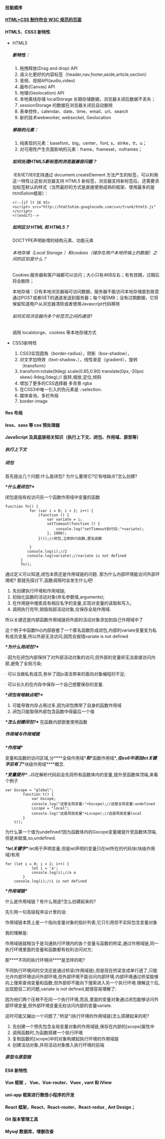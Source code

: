 #### 技能顺序

#### [HTML+CSS 制作符合 W3C 规范的页面](./8.md)

#### HTML5、CSS3 新特性

- HTML5

  ##### 新特性：

  1. 拖拽释放(Drag and drop) API 
  2. 语义化更好的内容标签（header,nav,footer,aside,article,section）
  3. 音频、视频API(audio,video)
  4. 画布(Canvas) API
  5. 地理(Geolocation) API
  6. 本地离线存储 localStorage 长期存储数据，浏览器关闭后数据不丢失；
  7. sessionStorage 的数据在浏览器关闭后自动删除
  8. 表单控件，calendar、date、time、email、url、search  
  9. 新的技术webworker, websocket, Geolocation

  ##### 移除的元素：

  1. 纯表现的元素：basefont，big，center，font, s，strike，tt，u；
  2. 对可用性产生负面影响的元素：frame，frameset，noframes；

  ##### 如何处理HTML5新标签的浏览器兼容问题？

  ​		IE8/IE7/IE6支持通过 document.createElement 方法产生的标签，可以利用这一特性让这些浏览器支持 HTML5 新标签，浏览器支持新标签后，还需要添加标签默认的样式（当然最好的方式是直接使用成熟的框架、使用最多的是html5shim框架）：

  ```
  <!--[if lt IE 9]>
  <script> src="http://html5shim.googlecode.com/svn/trunk/html5.js"</script>
  <![endif]-->
  ```

  

  ##### 如何区分 HTML 和 HTML5？

  DOCTYPE声明新增的结构元素、功能元素

  ###### 本地存储（Local Storage ）和cookies（储存在用户本地终端上的数据）之间的区别是什么？

  Cookies:服务器和客户端都可以访问；大小只有4KB左右；有有效期，过期后将会删除；

  本地存储：只有本地浏览器端可访问数据，服务器不能访问本地存储直到故意通过POST或者GET的通道发送到服务器；每个域5MB；没有过期数据，它将保留知道用户从浏览器清除或者使用Javascript代码移除

  ###### 如何实现浏览器内多个标签页之间的通信?

  调用 localstorge、cookies 等本地存储方式

  

- CSS3新特性

  1. CSS3实现圆角（border-radius），阴影（box-shadow），
  2. 对文字加特效（text-shadow、），线性渐变（gradient），旋转（transform）
  3. transform:rotate(9deg) scale(0.85,0.90) translate(0px,-30px) skew(-9deg,0deg);// 旋转,缩放,定位,倾斜
  4. 增加了更多的CSS选择器  多背景 rgba 
  5. 在CSS3中唯一引入的伪元素是 ::selection.
  6. 媒体查询，多栏布局
  7. border-image



#### flex 布局

#### less、sass 等 css 预处理器

#### JavaScript 及其底层相关知识（执行上下文、闭包、作用域、原型等）

##### 执行上下文



##### 闭包

首先提出几个问题:什么是闭包? 为什么要用它?它有啥缺点?怎么创建?

***\*什么是闭包?\****

闭包是指有权访问另一个函数作用域中变量的函数

```
function fn() {
           for (var i = 0; i < 2; i++) {
               (function () {
                   var variate = i;
                   setTimeout(function () {
                       console.log("setTimeout执行后:"+variate);
                   }, 1000);
               })();//闭包,立即执行函数,匿名函数
                            
           }
          console.log(i);//2
          console.log(variate);//variate is not defined
       }
       fn(); 
```

通过定义可以知道,闭包本质还是作用域链的问题.
	那为什么内部环境能访问外部环境呢?
	那就先探讨下,函数调用时会发生什么吧!

1. 先创建执行环境和作用域链;
2. 初始化函数的活动对象(命名参数值,arguments);
3. 在作用链中搜索具有相应名字的变量,实现对变量的读取和写入;
4. 调用执行完毕,销毁局部活动对象,仅保存全局作用域.

所以关键还是内部函数作用域链将外部的活动对象添加到自己作用域中了

这个例子中函数fn()内部嵌套了一个匿名函数形成闭包,内部的variate变量变为私有成员变量,所以外部无法访问,因而会报错variate is not defined

***\*为什么用闭包?\****	

· 因为在闭包内部保持了对外部活动对象的访问,但外部的变量却无法直接访问内部,避免了全局污染;

· 可以当做私有成员,弥补了因js语法带来的面向对象编程的不足;

· 可以长久的在内存中保存一个自己想要保存的变量.

***\*闭包有啥缺点呢?\****

1. 可能导致内存占用过多,因为闭包携带了自身的函数作用域
2. 闭包只能取得外部包含函数中得最后一个值

***\*怎么创建闭包?\****
		在函数内部嵌套使用函数



##### 作用域与作用域链

***\*作用域\****

变量和函数的访问区域,分***\*全局作用域\****和***\*函数作用域\****,在es6中添加let关键字后有了***\*块级作用域\****概念.

***\*变量提升\****: JS在解析代码前会先将所有函数体内的变量,提升至函数体顶端,来看个例子

```
var Gscope = "global";
        function t() {
            var Gscope;
            console.log("这是全局变量:"+Gscope);//这是全局变量:undefined
            Lscope = "local";
            console.log("这是局部变量"+Lscope);//这是局部变量local
        }  
    t();
```

为什么第一个值为undefined?因为函数体内的Gscope变量被提升至函数体顶端,但是未赋值,so,undefined.

***\*let关键字\****:let用于声明变量,但是let声明的变量只在let所在的代码块(块级作用域)有用

```
for (let i = 0; i < 2; i++) {
            let i = 'a';
            console.log(i);//a a
        }
    console.log(i);//i is not defined
```

***\*作用域链\****

什么是作用域链？有什么用途?怎么创建起来的?

先引用一句高级程序设计里的话:

作用域链本质上是一个指向变量对象的指针列表,它只引用但不实际包含变量对象

我的理解是:

作用域链就相当于是沟通执行环境内的各个变量与函数的桥梁,通过作用域链,同一执行环境里面的变量和函数都有权利访问对方;

那***\*不同的执行环境间\****是怎样的呢?

不同执行环境间的交流还是通过桥梁(作用域链),但是现在桥梁变成单行道了,只能允许内部环境访问外部环境,但外部环境不能访问内部环境.内部环境通过桥梁能够向上搜索查询变量和函数,但外部却不能向下搜索进入另一个执行环境.理解这个后,出现题目二的问题,variate is not defined,就很容易理解了:

因为他们两个压根不在同一个执行环境,而且,里面的变量对象通过闭包能够访问外部环境变量,但外部环境变量无权访问内部的变量variate.

这时可能又蹦出一个问题了,"桥梁"(执行环境的作用域链)怎么搭建起来的呢?

1. 先创建一个预先包含全局变量对象的作用域链,保存在内部的[scope]属性中
2. 调用函数时,为函数搭建一个执行环境
3. 复制函数的[scope]中的对象构建起执行环境的作用域链
4. 创建活动对象,并将活动对象推入执行环境的前端



##### 原型与原型链



#### ES6 新特性

#### Vue 框架 ， Vue、Vue-router、Vuex , vant 和 iView

#### uni-app 框架进行微信小程序的开发

#### React 框架，React、React-router、React-redux , Ant Design；

#### Git 版本管理工具

#### Mysql 数据库，增删改查
